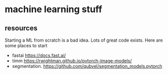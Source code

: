 # machine learning stuff

## resources
Starting a ML from scratch is a bad idea. Lots of great code exists. Here are some places to start
* fastai https://docs.fast.ai/
* timm https://rwightman.github.io/pytorch-image-models/
* segmentation. https://github.com/qubvel/segmentation_models.pytorch
